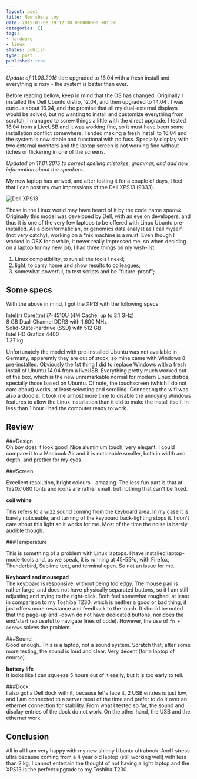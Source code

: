 ```yaml
---
layout: post
title: New shiny toy
date: 2015-01-08 19:12:38.000000000 +01:00
categories: []
tags:
- hardware
- linux
status: publish
type: post
published: true
---
```


_Update of 11.08.2016_
tldr: upgraded to 16.04 with a fresh install and everything is rosy - the system is better than ever.

Before reading bellow, keep in mind that the OS has changed. Originally I installed the Dell Ubuntu distro, 12.04, and then upgraded to 14.04 . I was curious about 16.04, and the promise that all my dual-external displays would be solved, but no wanting to install and customize everything from scratch, I managed to screw things a little with the direct upgrade. I tested 16.04 from a LiveUSB and it was working fine, so it must have been some installation conflict somewhere. I ended making a fresh install to 16.04 and the system is now stable and functional with no fuss. Specially display with two external monitors and the laptop screen is not working fine without itches or flickering in one of the screens. 

_Updated on 11.01.2015 to correct spelling mistakes, grammar, and add new information about the speakers._

My new laptop has arrived, and after testing it for a couple of days, I feel that I can post my own impressions of the Dell XPS13 (9333).

![Dell XPS13](http://media.engadget.com/img/products/454/9qbr/9qbr-800.jpg)

Those in the Linux world may have heard of it by the code name _sputnik_. Originally this model was developed by Dell, with an eye on developers, and thus it is one of the very few laptops to be offered with Linux Ubuntu pre-installed.  As a bioinformatician, or genomics data analyst as I call myself (not very catchy), working on a *nix machine is a must. Even though I worked in OSX for a while, it never really impressed me, so when deciding on a laptop for my new job, I had three things on my wish-list:

1. Linux compatibility, to run all the tools I need;
2. light, to carry home and show results to colleagues;
3. somewhat powerful, to test scripts and be "future-proof";

## Some specs

With the above in mind, I got the XP13 with the following specs:

Intel(r) Core(tm) i7-4510U  (4M Cache, up to 3.1 GHz)  
8 GB Dual-Channel DDR3 with 1.600 MHz  
Solid-State-hardrive (SSD) with 512 GB  
Intel HD Grafics 4400  
1.37 kg

Unfortunately the model with pre-installed Ubuntu was not available in Germany, apparently they are out of stock, so mine came with Windows 8 pre-installed. Obviously the 1st thing I did to replace Windows with a fresh install of Ubuntu 14.04 from a liveUSB. Everything pretty much worked out of the box, which is the new unremarkable normal for modern Linux distros, specially those based on Ubuntu. Of note, the touchscreen  (which I do not care about) works, at least selecting and scrolling. Connecting the wifi was also a doodle. It took me almost more time to disable the annoying Windows features to allow the Linux installation than it did to make the install itself. In less than 1 hour I had the computer ready to work.

## Review

###Design  
Oh boy does it look good! Nice aluminium touch, very elegant. I could compare it to a Macbook Air and it is noticeable smaller, both in width and depth, and prettier for my eyes.

###Screen

Excellent resolution, bright colours - amazing.  The less fun part is that at 1920x1080 fonts and icons are rather small, but nothing that can't be fixed.

**coil whine**

This refers to a wizz sound coming from the keyboard area. In my case it is barely noticeable, and turning of the keyboard back-lighting stops it. I don't care about this light so it works for me. Most of the time the noise is barely audible though.

###Temperature

This is something of a problem with Linux laptops. I have installed laptop-mode-tools and, as we speak, it is running at 45-55ºc, with Firefox, Thunderbird, Sublime text, and terminal open. So not an issue for me.

**Keyboard and mousepad**  
The keyboard is responsive, without being too edgy. The mouse pad is rather large, and does not have physically separated buttons, so it I am still adjusting and trying to the right-click. Both feel somewhat roughed, at least in comparison to my Toshiba T230, which is neither a good or bad thing, it just offers more resistance and feedback to the touch. It should be noted that the page-up and -down do not have dedicated buttons, nor does the end/start (so useful to navigate lines of code). However, the use of `fn + arrows` solves the problem.

###Sound  
Good enough. This is a laptop, not a sound system. Scratch that, after some more testing, the sound is loud and clear. Very decent (for a laptop of course).

**battery life**  
It looks like I can squeeze 5 hours out of it easily, but it is too early to tell.

###Dock  
I also got a Dell dock with it, because let's face it, 2 USB entries is just low, and I am connected to a server most of the time and prefer to do it over an ethernet connection for stability. From what I tested so far, the sound and display entries of the dock do not work. On the other hand, the USB and the ethernet work.

## Conclusion

All in all I am very happy with my new shinny Ubuntu ultrabook. And I stress ultra because coming from a 4 year old laptop (still working well) with less than 2 kg, I cannot entertain the thought of not having a light laptop and the XPS13 is the perfect upgrade to my Toshiba T230.

[0]: http://media.engadget.com/img/products/454/9qbr/9qbr-800.jpg
